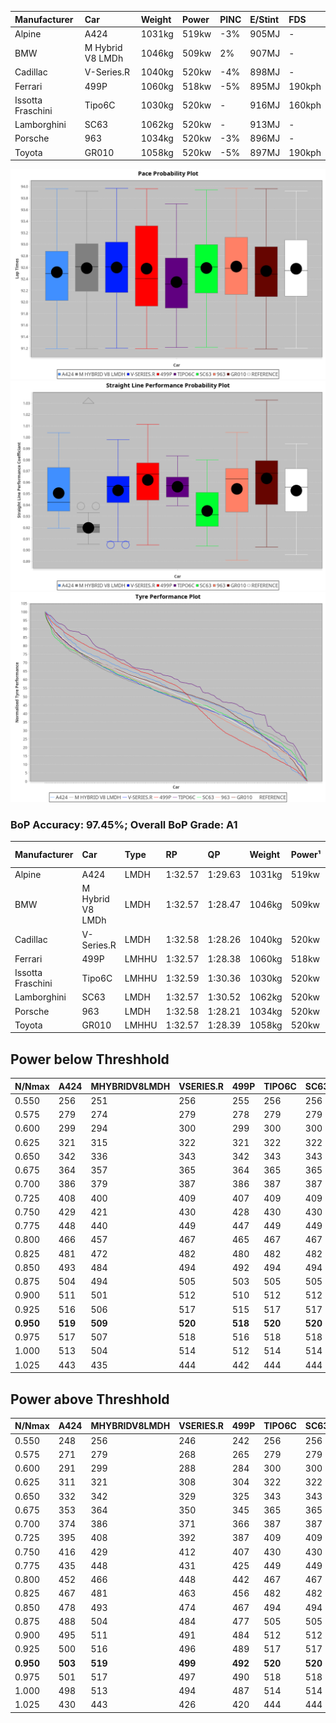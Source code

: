 |Manufacturer|Car|Weight|Power|PINC|E/Stint|FDS|
|:-|:-|:-|:-|:-|:-|:-|
|Alpine|A424|1031kg|519kw|-3%|905MJ|-|
|BMW|M Hybrid V8 LMDh|1046kg|509kw|2%|907MJ|-|
|Cadillac|V-Series.R|1040kg|520kw|-4%|898MJ|-|
|Ferrari|499P|1060kg|518kw|-5%|895MJ|190kph|
|Issotta Fraschini|Tipo6C|1030kg|520kw|-|916MJ|160kph|
|Lamborghini|SC63|1062kg|520kw|-|913MJ|-|
|Porsche|963|1034kg|520kw|-3%|896MJ|-|
|Toyota|GR010|1058kg|520kw|-5%|897MJ|190kph|

![PACECHART](./IMG/AUTO.png)
![STRAIGHTLINEPERFORMANCECHART](./IMG/AUTO_sp.png)
![TYREPERFORMANCECHART](./IMG/AUTO_tw.png)

### BoP Accuracy: 97.45%; Overall BoP Grade: A1
|Manufacturer|Car|Type|RP|QP|Weight|Power¹|Threshhold|PINC|Power²|E/Stint|AVG Vmax|FDS|RDLC|L/Stint|BOP-Grade|ModelAccuracy|ModelPoints|Match%|
|:-|:-|:-|:-|:-|:-|:-|:-|:-|:-|:-|:-|:-|:-|:-|:-|:-|:-|:-|
|Alpine|A424|LMDH|1:32.57|1:29.63|1031kg|519kw|210.0kph|-3%|503kw|905MJ|326.28kph|-|1.04|41|~A1|81.15%|521|100.00%|
|BMW|M Hybrid V8 LMDh|LMDH|1:32.57|1:28.47|1046kg|509kw|210.0kph|2%|519kw|907MJ|322.36kph|-|1.03|40|~A1|98.60%|1690|100.00%|
|Cadillac|V-Series.R|LMDH|1:32.58|1:28.26|1040kg|520kw|210.0kph|-4%|499kw|898MJ|325.60kph|-|1.03|41|~A1|91.10%|1770|97.33%|
|Ferrari|499P|LMHHU|1:32.57|1:28.38|1060kg|518kw|210.0kph|-5%|492kw|895MJ|326.39kph|190kph|1.03|41|~A1|84.26%|2292|100.00%|
|Issotta Fraschini|Tipo6C|LMHHU|1:32.59|1:30.36|1030kg|520kw|0.0kph|-|520kw|916MJ|328.33kph|160kph|1.08|40|+A2|66.67%|96|90.35%|
|Lamborghini|SC63|LMDH|1:32.57|1:30.52|1062kg|520kw|210.0kph|-|520kw|913MJ|323.38kph|-|1.03|40|+A2|96.77%|419|91.89%|
|Porsche|963|LMDH|1:32.58|1:28.21|1034kg|520kw|210.0kph|-3%|504kw|896MJ|326.88kph|-|1.03|41|~A1|93.14%|5746|100.00%|
|Toyota|GR010|LMHHU|1:32.57|1:28.39|1058kg|520kw|210.0kph|-5%|494kw|897MJ|326.87kph|190kph|1.03|41|~A1|87.37%|3154|100.00%|

## Power below Threshhold
|N/Nmax|A424|MHYBRIDV8LMDH|VSERIES.R|499P|TIPO6C|SC63|963|GR010|
|:-|:-|:-|:-|:-|:-|:-|:-|:-|
|0.550|256|251|256|255|256|256|256|256|
|0.575|279|274|279|278|279|279|279|279|
|0.600|299|294|300|299|300|300|300|300|
|0.625|321|315|322|321|322|322|322|322|
|0.650|342|336|343|342|343|343|343|343|
|0.675|364|357|365|364|365|365|365|365|
|0.700|386|379|387|386|387|387|387|387|
|0.725|408|400|409|407|409|409|409|409|
|0.750|429|421|430|428|430|430|430|430|
|0.775|448|440|449|447|449|449|449|449|
|0.800|466|457|467|465|467|467|467|467|
|0.825|481|472|482|480|482|482|482|482|
|0.850|493|484|494|492|494|494|494|494|
|0.875|504|494|505|503|505|505|505|505|
|0.900|511|501|512|510|512|512|512|512|
|0.925|516|506|517|515|517|517|517|517|
|**0.950**|**519**|**509**|**520**|**518**|**520**|**520**|**520**|**520**|
|0.975|517|507|518|516|518|518|518|518|
|1.000|513|504|514|512|514|514|514|514|
|1.025|443|435|444|442|444|444|444|444|

## Power above Threshhold
|N/Nmax|A424|MHYBRIDV8LMDH|VSERIES.R|499P|TIPO6C|SC63|963|GR010|
|:-|:-|:-|:-|:-|:-|:-|:-|:-|
|0.550|248|256|246|242|256|256|248|243|
|0.575|271|279|268|265|279|279|271|266|
|0.600|291|299|288|284|300|300|291|285|
|0.625|311|321|308|304|322|322|312|305|
|0.650|332|342|329|325|343|343|333|326|
|0.675|353|364|350|345|365|365|354|347|
|0.700|374|386|371|366|387|387|375|368|
|0.725|395|408|392|387|409|409|396|389|
|0.750|416|429|412|407|430|430|416|408|
|0.775|435|448|431|425|449|449|435|427|
|0.800|452|466|448|442|467|467|453|444|
|0.825|467|481|463|456|482|482|468|458|
|0.850|478|493|474|467|494|494|479|469|
|0.875|488|504|484|477|505|505|489|479|
|0.900|495|511|491|484|512|512|496|486|
|0.925|500|516|496|489|517|517|501|491|
|**0.950**|**503**|**519**|**499**|**492**|**520**|**520**|**504**|**494**|
|0.975|501|517|497|490|518|518|502|492|
|1.000|498|513|494|487|514|514|499|489|
|1.025|430|443|426|420|444|444|430|422|
